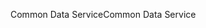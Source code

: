 <span data-ttu-id="3284b-101">Common Data Service</span><span class="sxs-lookup"><span data-stu-id="3284b-101">Common Data Service</span></span>